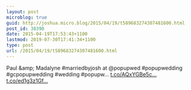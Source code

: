 ```yaml
---
layout: post
microblog: true
guid: http://joshua.micro.blog/2015/04/19/t589683274307481600.html
post_id: 38390
date: 2015-04-19T17:53:43+1100
lastmod: 2019-07-30T17:41:34+1100
type: post
url: /2015/04/19/t589683274307481600.html
---
```

Paul &amp;amp; Madalyne #marriedbyjosh at @popupwed #popupwedding #gcpopupwedding #wedding #popupw… [t.co/AQxYGBe5c...](http://t.co/AQxYGBe5cg) [t.co/ed1g3z1Gf...](http://t.co/ed1g3z1GfA)
